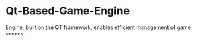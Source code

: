 # Qt-Based-Game-Engine
Engine, built on the QT framework, enables efficient management of game scenes
